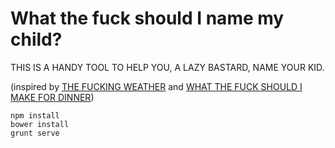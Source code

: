What the fuck should I name my child?
=====================================

THIS IS A HANDY TOOL TO HELP YOU, A LAZY BASTARD, NAME YOUR KID.

(inspired by [THE FUCKING WEATHER](http://thefuckingweather.com/) and [WHAT THE FUCK SHOULD I MAKE FOR DINNER](http://whatthefuckshouldimakefordinner.com/))

```
npm install
bower install
grunt serve
```

